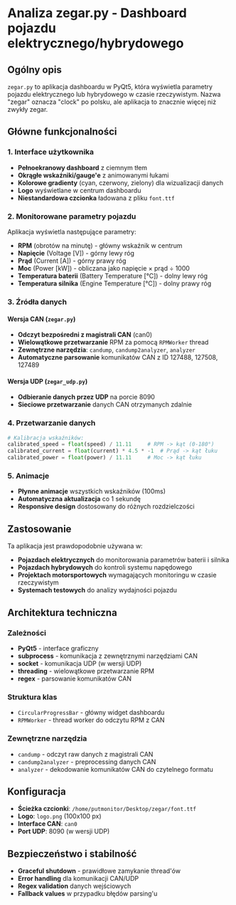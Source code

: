 # Analiza zegar.py - Dashboard pojazdu elektrycznego/hybrydowego

## Ogólny opis
`zegar.py` to aplikacja dashboardu w PyQt5, która wyświetla parametry pojazdu elektrycznego lub hybrydowego w czasie rzeczywistym. Nazwa "zegar" oznacza "clock" po polsku, ale aplikacja to znacznie więcej niż zwykły zegar.

## Główne funkcjonalności

### 1. **Interface użytkownika**
- **Pełnoekranowy dashboard** z ciemnym tłem
- **Okrągłe wskaźniki/gauge'e** z animowanymi łukami
- **Kolorowe gradienty** (cyan, czerwony, zielony) dla wizualizacji danych
- **Logo** wyświetlane w centrum dashboardu
- **Niestandardowa czcionka** ładowana z pliku `font.ttf`

### 2. **Monitorowane parametry pojazdu**
Aplikacja wyświetla następujące parametry:

- **RPM** (obrotów na minutę) - główny wskaźnik w centrum
- **Napięcie** (Voltage [V]) - górny lewy róg
- **Prąd** (Current [A]) - górny prawy róg  
- **Moc** (Power [kW]) - obliczana jako napięcie × prąd ÷ 1000
- **Temperatura baterii** (Battery Temperature [°C]) - dolny lewy róg
- **Temperatura silnika** (Engine Temperature [°C]) - dolny prawy róg

### 3. **Źródła danych**

#### Wersja CAN (`zegar.py`)
- **Odczyt bezpośredni z magistrali CAN** (can0)
- **Wielowątkowe przetwarzanie** RPM za pomocą `RPMWorker` thread
- **Zewnętrzne narzędzia**: `candump`, `candump2analyzer`, `analyzer`
- **Automatyczne parsowanie** komunikatów CAN z ID 127488, 127508, 127489

#### Wersja UDP (`zegar_udp.py`)
- **Odbieranie danych przez UDP** na porcie 8090
- **Sieciowe przetwarzanie** danych CAN otrzymanych zdalnie

### 4. **Przetwarzanie danych**
```python
# Kalibracja wskaźników:
calibrated_speed = float(speed) / 11.11     # RPM -> kąt (0-180°)
calibrated_current = float(current) * 4.5 * -1  # Prąd -> kąt łuku
calibrated_power = float(power) / 11.11     # Moc -> kąt łuku
```

### 5. **Animacje**
- **Płynne animacje** wszystkich wskaźników (100ms)
- **Automatyczna aktualizacja** co 1 sekundę
- **Responsive design** dostosowany do różnych rozdzielczości

## Zastosowanie
Ta aplikacja jest prawdopodobnie używana w:
- **Pojazdach elektrycznych** do monitorowania parametrów baterii i silnika
- **Pojazdach hybrydowych** do kontroli systemu napędowego
- **Projektach motorsportowych** wymagających monitoringu w czasie rzeczywistym
- **Systemach testowych** do analizy wydajności pojazdu

## Architektura techniczna

### Zależności
- **PyQt5** - interface graficzny
- **subprocess** - komunikacja z zewnętrznymi narzędziami CAN
- **socket** - komunikacja UDP (w wersji UDP)
- **threading** - wielowątkowe przetwarzanie RPM
- **regex** - parsowanie komunikatów CAN

### Struktura klas
- `CircularProgressBar` - główny widget dashboardu
- `RPMWorker` - thread worker do odczytu RPM z CAN

### Zewnętrzne narzędzia
- `candump` - odczyt raw danych z magistrali CAN
- `candump2analyzer` - preprocessing danych CAN
- `analyzer` - dekodowanie komunikatów CAN do czytelnego formatu

## Konfiguracja
- **Ścieżka czcionki**: `/home/putmonitor/Desktop/zegar/font.ttf`
- **Logo**: `logo.png` (100x100 px)
- **Interface CAN**: `can0`
- **Port UDP**: 8090 (w wersji UDP)

## Bezpieczeństwo i stabilność
- **Graceful shutdown** - prawidłowe zamykanie thread'ów
- **Error handling** dla komunikacji CAN/UDP
- **Regex validation** danych wejściowych
- **Fallback values** w przypadku błędów parsing'u